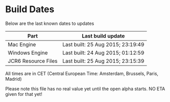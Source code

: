 # Build Dates

Below are the last known dates to updates

Part | Last build update
-----|-----
Mac Engine | Last built: 25 Aug 2015; 23:19:49
Windows Engine | Last built: 24 Aug 2015; 01:12:59
JCR6 Resource Files | Last built: 25 Aug 2015; 23:15:39
All times are in CET (Central European Time: Amsterdam, Brussels, Paris, Madrid)


Please note this file has no real value yet until the open alpha starts. NO ETA given for that yet!
